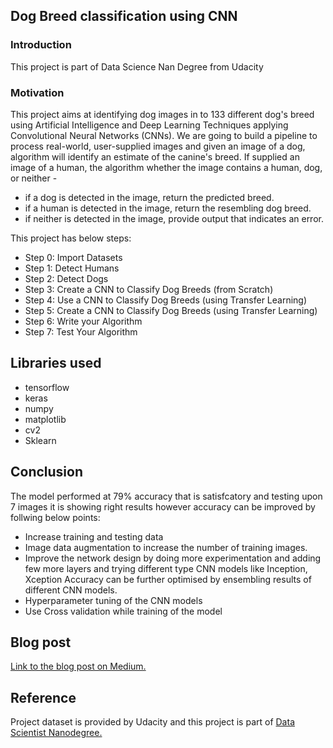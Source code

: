 ## Dog Breed classification using CNN
 
 ### Introduction
 
 This project is part of Data Science Nan Degree from Udacity
 
 ### Motivation
 This project aims at identifying dog images in to 133 different dog's breed using Artificial Intelligence and Deep Learning Techniques applying Convolutional Neural Networks (CNNs). We are going to build a pipeline to process real-world, user-supplied images and given an image of a dog, algorithm will identify an estimate of the canine's breed. If supplied an image of a human, the algorithm whether the image contains a human, dog, or neither -
- if a dog is detected in the image, return the predicted breed.
- if a human is detected in the image, return the resembling dog breed.
- if neither is detected in the image, provide output that indicates an error.

This project has below steps:

- Step 0: Import Datasets
- Step 1: Detect Humans
- Step 2: Detect Dogs
- Step 3: Create a CNN to Classify Dog Breeds (from Scratch)
- Step 4: Use a CNN to Classify Dog Breeds (using Transfer Learning)
- Step 5: Create a CNN to Classify Dog Breeds (using Transfer Learning)
- Step 6: Write your Algorithm
- Step 7: Test Your Algorithm

## Libraries used
- tensorflow
- keras
- numpy
- matplotlib
- cv2
- Sklearn

## Conclusion
The model performed at 79% accuracy that is satisfcatory and testing upon 7 images it is showing right results however accuracy can be improved by follwing below points:
- Increase training and testing data
- Image data augmentation to increase the number of training images.
- Improve the network design by doing more experimentation and adding few more layers and trying different type CNN models like Inception, Xception Accuracy can be further optimised by ensembling results of different CNN models.
- Hyperparameter tuning of the CNN models
- Use Cross validation while training of the model

## Blog post
[Link to the blog post on Medium.](https://medium.com/@arachauhan/dog-breed-classification-using-convolutional-neural-networks-cnn-b17423366f4d)


## Reference
Project dataset is provided by Udacity and this project is  part of [Data Scientist Nanodegree.](https://www.udacity.com/course/data-scientist-nanodegree--nd025)
